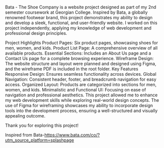 Bata - The Shoe Company is a website project designed as part of my 2nd semester coursework at Georgian College. Inspired by Bata, a globally renowned footwear brand, this project demonstrates my ability to design and develop a sleek, functional, and user-friendly website. I worked on this project independently, applying my knowledge of web development and professional design principles.

Project Highlights
Product Pages: Six product pages, showcasing shoes for men, women, and kids.
Product List Page: A comprehensive overview of all available products.
Essential Sections: Includes an About Us page and a Contact Us page for a complete browsing experience.
Wireframe Design: The website structure and layout were planned and designed using Figma, and the wireframe PDF is included in the root folder.
Key Features
Responsive Design: Ensures seamless functionality across devices.
Global Navigation: Consistent header, footer, and breadcrumb navigation for easy access.
Organized Layout: Products are categorized into sections for men, women, and kids.
Minimalistic and Functional UI: Focusing on ease of navigation and professional aesthetics.
This project allowed me to enhance my web development skills while exploring real-world design concepts. The use of Figma for wireframing showcases my ability to incorporate design tools into the development process, ensuring a well-structured and visually appealing outcome.

Thank you for exploring this project!

Inspired from Bata-https://www.bata.com/co/?utm_source_platform=splashpage

